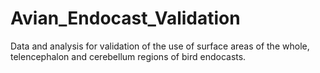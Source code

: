 # Avian_Endocast_Validation
Data and analysis for validation of the use of surface areas of the whole, telencephalon and cerebellum regions of bird endocasts.
